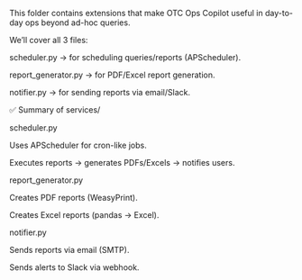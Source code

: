 This folder contains extensions that make OTC Ops Copilot useful in day-to-day ops beyond ad-hoc queries.

We’ll cover all 3 files:

scheduler.py → for scheduling queries/reports (APScheduler).

report_generator.py → for PDF/Excel report generation.

notifier.py → for sending reports via email/Slack.

✅ Summary of services/

scheduler.py

Uses APScheduler for cron-like jobs.

Executes reports → generates PDFs/Excels → notifies users.

report_generator.py

Creates PDF reports (WeasyPrint).

Creates Excel reports (pandas → Excel).

notifier.py

Sends reports via email (SMTP).

Sends alerts to Slack via webhook.
